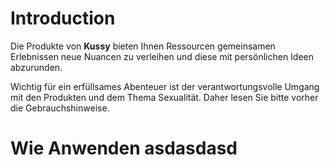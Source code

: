 # Introduction

Die Produkte von **Kussy** bieten Ihnen Ressourcen gemeinsamen Erlebnissen neue Nuancen zu verleihen und diese mit persönlichen Ideen abzurunden.

Wichtig für ein erfüllsames Abenteuer ist der verantwortungsvolle Umgang mit den Produkten und dem Thema Sexualität. Daher lesen Sie bitte vorher die Gebrauchshinweise.


# Wie Anwenden asdasdasd